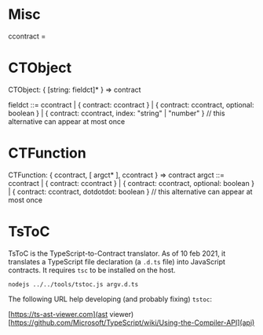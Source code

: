 
Misc
====

ccontract = <a value coercicle into a contract>


CTObject
========

CTObject: { [string: fieldct]* } => contract

fieldct ::=
    ccontract
  | { contract: ccontract }
  | { contract: ccontract, optional: boolean }
  | { contract: ccontract, index: "string" | "number" }
    // this alternative can appear at most once


CTFunction
==========

CTFunction: { ccontract, [ argct* ], ccontract } => contract
argct ::=
    ccontract
  | { contract: ccontract }
  | { contract: ccontract, optional: boolean }
  | { contract: ccontract, dotdotdot: boolean }
    // this alternative can appear at most once

TsToC
=====

TsToC is the TypeScript-to-Contract translator. As of 10 feb 2021,
it translates a TypeScript file declaration (a `.d.ts` file) into
JavaScript contracts. It requires `tsc` to be installed on the host.

```shell
nodejs ../../tools/tstoc.js argv.d.ts
```

The following URL help developing (and probably fixing) `tstoc`:

  [https://ts-ast-viewer.com](ast viewer)
  [https://github.com/Microsoft/TypeScript/wiki/Using-the-Compiler-API](api)

